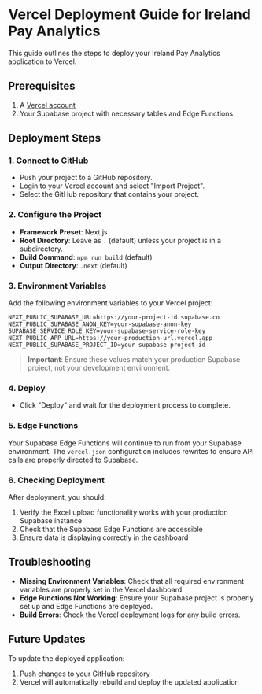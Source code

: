 # Vercel Deployment Guide for Ireland Pay Analytics

This guide outlines the steps to deploy your Ireland Pay Analytics application to Vercel.

## Prerequisites

1. A [Vercel account](https://vercel.com/signup)
2. Your Supabase project with necessary tables and Edge Functions

## Deployment Steps

### 1. Connect to GitHub

- Push your project to a GitHub repository.
- Login to your Vercel account and select "Import Project".
- Select the GitHub repository that contains your project.

### 2. Configure the Project

- **Framework Preset**: Next.js
- **Root Directory**: Leave as `.` (default) unless your project is in a subdirectory.
- **Build Command**: `npm run build` (default)
- **Output Directory**: `.next` (default)

### 3. Environment Variables

Add the following environment variables to your Vercel project:

```
NEXT_PUBLIC_SUPABASE_URL=https://your-project-id.supabase.co
NEXT_PUBLIC_SUPABASE_ANON_KEY=your-supabase-anon-key
SUPABASE_SERVICE_ROLE_KEY=your-supabase-service-role-key
NEXT_PUBLIC_APP_URL=https://your-production-url.vercel.app
NEXT_PUBLIC_SUPABASE_PROJECT_ID=your-supabase-project-id
```

> **Important**: Ensure these values match your production Supabase project, not your development environment.

### 4. Deploy

- Click "Deploy" and wait for the deployment process to complete.

### 5. Edge Functions

Your Supabase Edge Functions will continue to run from your Supabase environment. The `vercel.json` configuration includes rewrites to ensure API calls are properly directed to Supabase.

### 6. Checking Deployment

After deployment, you should:

1. Verify the Excel upload functionality works with your production Supabase instance
2. Check that the Supabase Edge Functions are accessible
3. Ensure data is displaying correctly in the dashboard

## Troubleshooting

- **Missing Environment Variables**: Check that all required environment variables are properly set in the Vercel dashboard.
- **Edge Functions Not Working**: Ensure your Supabase project is properly set up and Edge Functions are deployed.
- **Build Errors**: Check the Vercel deployment logs for any build errors.

## Future Updates

To update the deployed application:

1. Push changes to your GitHub repository
2. Vercel will automatically rebuild and deploy the updated application
